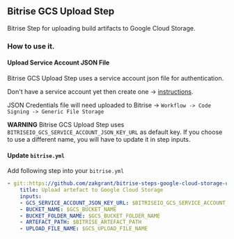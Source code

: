 ## Bitrise GCS Upload Step

Bitrise Step for uploading build artifacts to Google Cloud Storage.

### How to use it.

#### Upload Service Account JSON File
Bitrise GCS Upload Step uses a service account json file for authentication.

Don't have a service account yet then create one -> [instructions](https://cloud.google.com/docs/authentication).

JSON Credentials file will need uploaded to Bitrise -> `Workflow -> Code Signing -> Generic File Storage`

**WARNING** Bitrise GCS Upload Step uses `BITRISEIO_GCS_SERVICE_ACCOUNT_JSON_KEY_URL` as default key. 
If you choose to use a different name, you will have to update it in step inputs.
 
#### Update `bitrise.yml`
Add following step into your `bitrise.yml`

```yaml
- git::https://github.com/zakgrant/bitrise-steps-google-cloud-storage-upload.git@1.0.2:
    title: Upload artefact to Google Cloud Storage
    inputs:
    - GCS_SERVICE_ACCOUNT_JSON_KEY_URL: $BITRISEIO_GCS_SERVICE_ACCOUNT_JSON_KEY_URL
    - BUCKET_NAME: $GCS_BUCKET_NAME
    - BUCKET_FOLDER_NAME: $GCS_BUCKET_FOLDER_NAME
    - ARTEFACT_PATH: $BITRISE_ARTEFACT_PATH
    - UPLOAD_FILE_NAME: $GCS_UPLOAD_FILE_NAME
```
